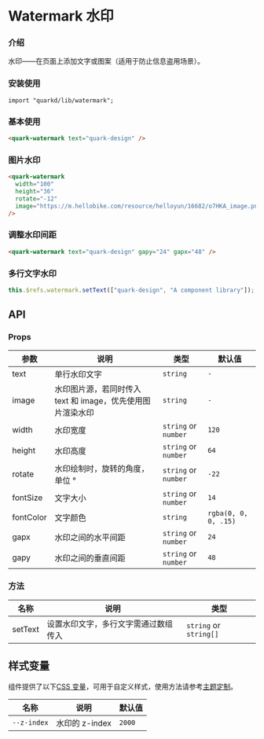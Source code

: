# Watermark 水印

### 介绍

水印——在页面上添加文字或图案（适用于防止信息盗用场景）。

### 安装使用

```tsx
import "quarkd/lib/watermark";
```

### 基本使用

```html
<quark-watermark text="quark-design" />
```

### 图片水印

```html
<quark-watermark
  width="100"
  height="36"
  rotate="-12"
  image="https://m.hellobike.com/resource/helloyun/16682/o7HKA_image.png?x-oss-process=image/quality,q_80"
/>
```

### 调整水印间距

```html
<quark-watermark text="quark-design" gapy="24" gapx="48" />
```

### 多行文字水印

```js
this.$refs.watermark.setText(["quark-design", "A component library"]);
```

## API

### Props

| 参数      | 说明                                                       | 类型                 | 默认值               |
| --------- | ---------------------------------------------------------- | -------------------- | -------------------- |
| text      | 单行水印文字                                               | `string`             | `-`                  |
| image     | 水印图片源，若同时传入 text 和 image，优先使用图片渲染水印 | `string`             | `-`                  |
| width     | 水印宽度                                                   | `string` or `number` | `120`                |
| height    | 水印高度                                                   | `string` or `number` | `64`                 |
| rotate    | 水印绘制时，旋转的角度，单位 °                             | `string` or `number` | `-22`                |
| fontSize  | 文字大小                                                   | `string` or `number` | `14`                 |
| fontColor | 文字颜色                                                   | `string`             | `rgba(0, 0, 0, .15)` |
| gapx      | 水印之间的水平间距                                         | `string` or `number` | `24`                 |
| gapy      | 水印之间的垂直间距                                         | `string` or `number` | `48`                 |

### 方法

| 名称    | 说明                                 | 类型                   |
| ------- | ------------------------------------ | ---------------------- |
| setText | 设置水印文字，多行文字需通过数组传入 | `string` or `string[]` |

## 样式变量

组件提供了以下[CSS 变量](https://developer.mozilla.org/zh-CN/docs/Web/CSS/Using_CSS_custom_properties)，可用于自定义样式，使用方法请参考[主题定制](#/zh-CN/guide/theme)。

| 名称        | 说明           | 默认值 |
| ----------- | -------------- | ------ |
| `--z-index` | 水印的 z-index | `2000` |
